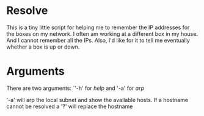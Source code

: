 # Resolve

This is a tiny little script for helping me to remember the IP addresses
for the boxes on my network.  I often am working at a different box in my
house. And I cannot remember all the IPs.  Also, I'd like for it to tell 
me eventually whether a box is up or down.

# Arguments

There are two arguments:  `'-h' for *help*  and '-a' for *arp*

'-a' will arp the local subnet and show the available hosts.  If a hostname
cannot be resolved a '?' will replace the hostname
